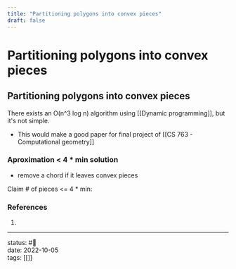 ```yaml
---
title: "Partitioning polygons into convex pieces"
draft: false
---
```

# Partitioning polygons into convex pieces
## Partitioning polygons into convex pieces
There exists an O(n^3 log n) algorithm using [[Dynamic programming]], but it's not simple.
- This would make a good paper for final project of [[CS 763 - Computational geometry]]

### Aproximation < 4 * min solution
- remove a chord if it leaves convex pieces

Claim # of pieces <= 4 * min:

### References
1. 

---
status: #🌱             
date: 2022-10-05           
tags: [[]]           